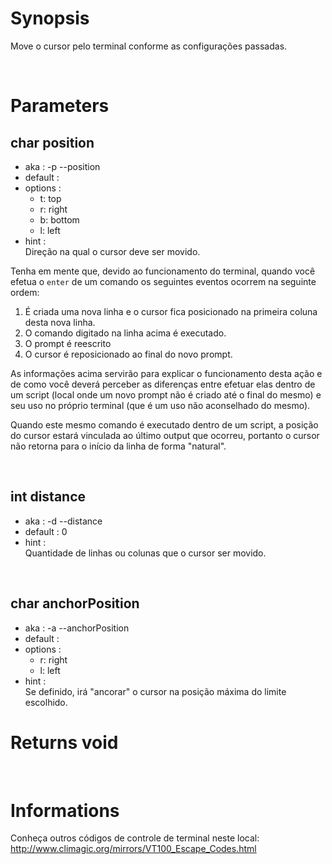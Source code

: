 # Synopsis

Move o cursor pelo terminal conforme as configurações passadas.



&nbsp;

# Parameters

## char position

- aka       : -p --position
- default   : 
- options   :
    - t: top
    - r: right
    - b: bottom
    - l: left
- hint      :  
  Direção na qual o cursor deve ser movido.

Tenha em mente que, devido ao funcionamento do terminal, quando você efetua o 
`enter` de um comando os seguintes eventos ocorrem na seguinte ordem:

  1. É criada uma nova linha e o cursor fica posicionado na primeira coluna 
     desta nova linha.
  2. O comando digitado na linha acima é executado.
  3. O prompt é reescrito
  4. O cursor é reposicionado ao final do novo prompt.

As informações acima servirão para explicar o funcionamento desta ação e de 
como você deverá perceber as diferenças entre efetuar elas dentro de um script 
(local onde um novo prompt não é criado até o final do mesmo) e seu uso no 
próprio terminal (que é um uso não aconselhado do mesmo).

Quando este mesmo comando é executado dentro de um script, a posição do cursor 
estará vinculada ao último output que ocorreu, portanto o cursor não retorna 
para o início da linha de forma "natural".


&nbsp;

## int distance

- aka       : -d --distance
- default   : 0
- hint      :  
  Quantidade de linhas ou colunas que o cursor ser movido.


&nbsp;

## char anchorPosition

- aka       : -a --anchorPosition
- default   : 
- options   :
    - r: right
    - l: left
- hint      :  
  Se definido, irá "ancorar" o cursor na posição máxima do limite escolhido.




# Returns void



&nbsp;

# Informations

Conheça outros códigos de controle de terminal neste local:
http://www.climagic.org/mirrors/VT100_Escape_Codes.html